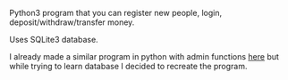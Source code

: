 Python3 program that you can register new people, login, deposit/withdraw/transfer money.

Uses SQLite3 database.

I already made a similar program in python with admin functions [here](https://github.com/xemah1/projects-in-Python/tree/main/Login%20System)
but while trying to learn database I decided to recreate the program.
